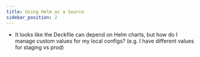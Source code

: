 ```yaml
---
title: Using Helm as a Source
sidebar_position: 2
---
```


* It looks like the Deckfile can depend on Helm charts, but how do I manage custom values for my local configs? (e.g. I have different values for staging vs prod)